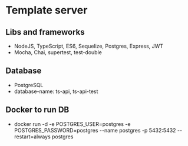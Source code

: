 # Template server 

## Libs and frameworks
 * NodeJS, TypeScript, ES6, Sequelize, Postgres, Express, JWT
 * Mocha, Chai, supertest, test-double
 
## Database
 * PostgreSQL
 * database-name: ts-api, ts-api-test

## Docker to run DB
 *  docker run -d -e POSTGRES_USER=postgres -e POSTGRES_PASSWORD=postgres --name postgres -p 5432:5432 --restart=always postgres
